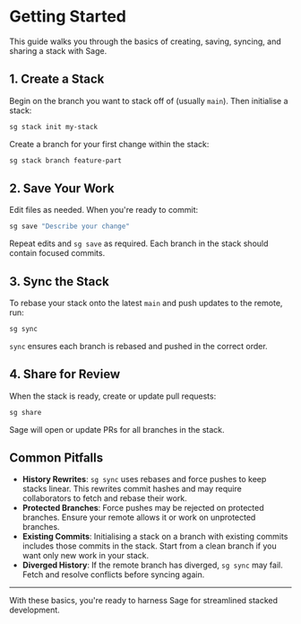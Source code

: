 # Getting Started

This guide walks you through the basics of creating, saving, syncing, and sharing a stack with Sage.

## 1. Create a Stack

Begin on the branch you want to stack off of (usually `main`). Then initialise a stack:

```bash
sg stack init my-stack
```

Create a branch for your first change within the stack:

```bash
sg stack branch feature-part
```

## 2. Save Your Work

Edit files as needed. When you're ready to commit:

```bash
sg save "Describe your change"
```

Repeat edits and `sg save` as required. Each branch in the stack should contain focused commits.

## 3. Sync the Stack

To rebase your stack onto the latest `main` and push updates to the remote, run:

```bash
sg sync
```

`sync` ensures each branch is rebased and pushed in the correct order.

## 4. Share for Review

When the stack is ready, create or update pull requests:

```bash
sg share
```

Sage will open or update PRs for all branches in the stack.

## Common Pitfalls

- **History Rewrites**: `sg sync` uses rebases and force pushes to keep stacks linear. This rewrites commit hashes and may require collaborators to fetch and rebase their work.
- **Protected Branches**: Force pushes may be rejected on protected branches. Ensure your remote allows it or work on unprotected branches.
- **Existing Commits**: Initialising a stack on a branch with existing commits includes those commits in the stack. Start from a clean branch if you want only new work in your stack.
- **Diverged History**: If the remote branch has diverged, `sg sync` may fail. Fetch and resolve conflicts before syncing again.

---

With these basics, you're ready to harness Sage for streamlined stacked development.
